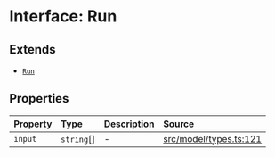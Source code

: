 # Interface: Run

## Extends

- [`Run`](../../Base/interfaces/Run.md)

## Properties

| Property | Type | Description | Source |
| :------ | :------ | :------ | :------ |
| `input` | `string`[] | - | [src/model/types.ts:121](https://github.com/colelawrence/dexter/blob/6b94c49/src/model/types.ts#L121) |

